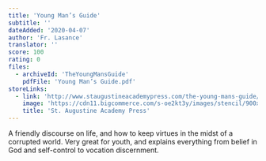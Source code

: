 ```yaml
---
title: 'Young Man’s Guide'
subtitle: ''
dateAdded: '2020-04-07'
author: 'Fr. Lasance'
translator: ''
score: 100
rating: 0
files:
  - archiveId: 'TheYoungMansGuide'
    pdfFile: 'Young Man’s Guide.pdf'
storeLinks:
  - link: 'http://www.staugustineacademypress.com/the-young-mans-guide/'
    image: 'https://cdn11.bigcommerce.com/s-oe2kt3y/images/stencil/900x900/products/113/264/YMG_cover_thumb_small__10603.1451927910.png?c=2'
    title: 'St. Augustine Academy Press'
---
```


A friendly discourse on life, and how to keep virtues in the midst of a corrupted world. Very great for youth, and explains everything from belief in God and self-control to vocation discernment.
